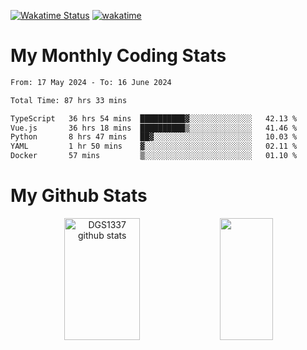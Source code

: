 [![Wakatime Status](https://github.com/noopurphalak/noopurphalak/workflows/wakatime-status-update/badge.svg)](https://github.com/noopurphalak/noopurphalak/actions/workflows/main.yml)
[![wakatime](https://wakatime.com/badge/user/80ace140-ef40-4fdd-b8ed-f3be3d2e1aea.svg)](https://wakatime.com/@80ace140-ef40-4fdd-b8ed-f3be3d2e1aea)

# My Monthly Coding Stats

<!--START_SECTION:waka-->

```txt
From: 17 May 2024 - To: 16 June 2024

Total Time: 87 hrs 33 mins

TypeScript   36 hrs 54 mins  ██████████▓░░░░░░░░░░░░░░   42.13 %
Vue.js       36 hrs 18 mins  ██████████▒░░░░░░░░░░░░░░   41.46 %
Python       8 hrs 47 mins   ██▓░░░░░░░░░░░░░░░░░░░░░░   10.03 %
YAML         1 hr 50 mins    ▓░░░░░░░░░░░░░░░░░░░░░░░░   02.11 %
Docker       57 mins         ▒░░░░░░░░░░░░░░░░░░░░░░░░   01.10 %
```

<!--END_SECTION:waka-->

# My Github Stats
<div style="text-align: center;">
  <img width="49%" height="195px" src="https://github-readme-stats-sigma-five.vercel.app/api?username=noopurphalak&show_icons=true&count_private=true&hide_border=true&title_color=ecf2f8&icon_color=0d1117&text_color=FFFFFF&bg_color=0d1117" alt="DGS1337 github stats" />
  <img width="41%" height="195px" src="https://github-readme-stats-sigma-five.vercel.app/api/top-langs/?username=noopurphalak&layout=compact&hide_border=true&title_color=ecf2f8&text_color=FFFFFF&bg_color=0d1117" />
</div>
